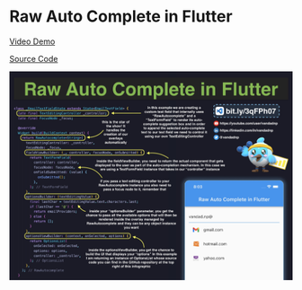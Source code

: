 # Raw Auto Complete in Flutter

[Video Demo](https://youtu.be/m2MiGGO5Wig)

[Source Code](raw-auto-complete-in-flutter.dart)

![](raw-auto-complete-in-flutter.jpg)
